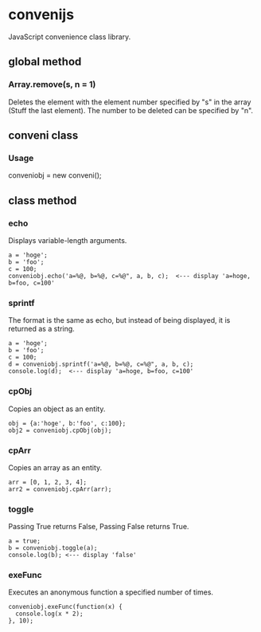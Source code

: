 # convenijs
JavaScript convenience class library.

## global method

### Array.remove(s, n = 1)  
Deletes the element with the element number specified by "s" in the array (Stuff the last element).
The number to be deleted can be specified by "n".

## conveni class

### Usage  
conveniobj = new conveni();

## class method

### echo
Displays variable-length arguments.  

```
a = 'hoge';
b = 'foo';
c = 100;
conveniobj.echo('a=%@, b=%@, c=%@", a, b, c);  <--- display 'a=hoge, b=foo, c=100'
```
### sprintf
The format is the same as echo, but instead of being displayed, it is returned as a string.

```
a = 'hoge';
b = 'foo';
c = 100;
d = conveniobj.sprintf('a=%@, b=%@, c=%@", a, b, c);
console.log(d);  <--- display 'a=hoge, b=foo, c=100'
```
### cpObj
Copies an object as an entity.

```
obj = {a:'hoge', b:'foo', c:100};
obj2 = conveniobj.cpObj(obj);
```
### cpArr
Copies an array as an entity.

```
arr = [0, 1, 2, 3, 4];
arr2 = conveniobj.cpArr(arr);
```
### toggle
Passing True returns False, Passing False returns True.

```
a = true;
b = conveniobj.toggle(a);
console.log(b); <--- display 'false'
```
### exeFunc
Executes an anonymous function a specified number of times.

```
conveniobj.exeFunc(function(x) {
  console.log(x * 2);
}, 10);
